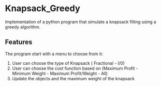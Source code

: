 # Knapsack_Greedy
Implementation of a python program that simulate a knapsack filling using a greedy algorithm.

## Features
The program start with a menu to choose from it:
1. User can choose the type of Knapsack ( Fractional - I/0)
2. User can choose the cost function based on (Maximum Profit - Minimum Weight - Maximum Profit/Weight - All)
3. Update the objects and the maximum weight of the knapsack
